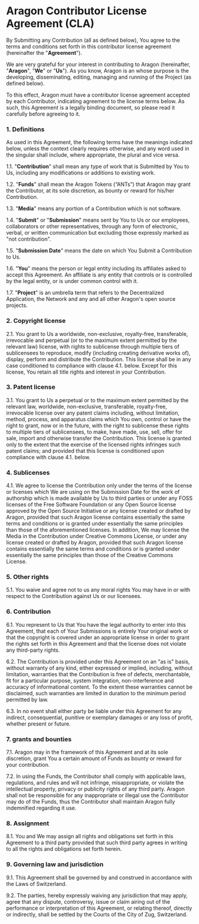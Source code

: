 # Aragon Contributor License Agreement (CLA)

By Submitting any Contribution (all as defined below), You agree to the terms and conditions set forth in this contributor license agreement (hereinafter the "**Agreement**").

We are very grateful for your interest in contributing to Aragon (hereinafter, "**Aragon**", "**We**" or "**Us**"). As you know, Aragon is an whose purpose is the developing, disseminating, editing, managing and running of the Project (as defined below).

To this effect, Aragon must have a contributor license agreement accepted by each Contributor, indicating agreement to the license terms below. As such, this Agreement is a legally binding document, so please read it carefully before agreeing to it.

### 1. Definitions

As used in this Agreement, the following terms have the meanings indicated below, unless the context clearly requires otherwise, and any word used in the singular shall include, where appropriate, the plural and vice versa.

1.1. "**Contribution**" shall mean any type of work that is Submitted by You to Us, including any modifications or additions to existing work.

1.2. "**Funds**" shall mean the Aragon Tokens (“ANTs”) that Aragon may grant the Contributor, at its sole discretion, as bounty or reward for his/her Contribution.

1.3. "**Media**" means any portion of a Contribution which is not software.

1.4. "**Submit**" or "**Submission**" means sent by You to Us or our employees, collaborators or other representatives, through any form of electronic, verbal, or written communication but excluding those expressly marked as "not contribution".

1.5. "**Submission Date**" means the date on which You Submit a Contribution to Us.

1.6. "**You**" means the person or legal entity including its affiliates asked to accept this Agreement. An affiliate is any entity that controls or is controlled by the legal entity, or is under common control with it.

1.7. "**Project**" is an umbrella term that refers to the Decentralized Application, the Network and any and all other Aragon's open source projects.

### 2. Copyright license

2.1. You grant to Us a worldwide, non-exclusive, royalty-free, transferable, irrevocable and perpetual (or to the maximum extent permitted by the relevant law) license, with rights to sublicense through multiple tiers of sublicensees to reproduce, modify (including creating derivative works of), display, perform and distribute the Contribution. This license shall be in any case conditioned to compliance with clause 4.1. below. Except for this license, You retain all title rights and interest in your Contribution.

### 3. Patent license

3.1. You grant to Us a perpetual or to the maximum extent permitted by the relevant law, worldwide, non-exclusive, transferable, royalty-free, irrevocable license over any patent claims including, without limitation, method, process, and apparatus claims which You own, control or have the right to grant, now or in the future, with the right to sublicense these rights to multiple tiers of sublicensees, to make, have made, use, sell, offer for sale, import and otherwise transfer the Contribution. This license is granted only to the extent that the exercise of the licensed rights infringes such patent claims; and provided that this license is conditioned upon compliance with clause 4.1. below.

### 4. Sublicenses

4.1. We agree to license the Contribution only under the terms of the license or licenses which We are using on the Submission Date for the work of authorship which is made available by Us to third parties or under any FOSS licenses of the Free Software Foundation or any Open Source license approved by the Open Source Initiative or any license created or drafted by Aragon, provided that such Aragon license contains essentially the same terms and conditions or is granted under essentially the same principles than those of the aforementioned licenses. In addition, We may license the Media in the Contribution under Creative Commons License, or under any license created or drafted by Aragon, provided that such Aragon license contains essentially the same terms and conditions or is granted under essentially the same principles than those of the Creative Commons License.

### 5. Other rights

5.1. You waive and agree not to us any moral rights You may have in or with respect to the Contribution against Us or our licensees.

### 6. Contribution

6.1. You represent to Us that You have the legal authority to enter into this Agreement, that each of Your Submissions is entirely Your original work or that the copyright is covered under an appropriate license in order to grant the rights set forth in this Agreement and that the license does not violate any third-party rights.

6.2. The Contribution is provided under this Agreement on an "as is" basis, without warranty of any kind, either expressed or implied, including, without limitation, warranties that the Contribution is free of defects, merchantable, fit for a particular purpose, system integration, non-interference and accuracy of informational content. To the extent these warranties cannot be disclaimed, such warranties are limited in duration to the minimum period permitted by law.

6.3. In no event shall either party be liable under this Agreement for any indirect, consequential, punitive or exemplary damages or any loss of profit, whether present or future.

### 7. grants and bounties

7.1. Aragon may in the framework of this Agreement and at its sole discretion, grant You a certain amount of Funds as bounty or reward for your contribution.

7.2. In using the Funds, the Contributor shall comply with applicable laws, regulations, and rules and will not infringe, misappropriate, or violate the intellectual property, privacy or publicity rights of any third party. Aragon shall not be responsible for any inappropriate or illegal use the Contributor may do of the Funds, thus the Contributor shall maintain Aragon fully indemnified regarding it use.

### 8. Assignment

8.1. You and We may assign all rights and obligations set forth in this Agreement to a third party provided that such third party agrees in writing to all the rights and obligations set forth herein.

### 9. Governing law and jurisdiction

9.1. This Agreement shall be governed by and construed in accordance with the Laws of Switzerland.

9.2. The parties, hereby expressly waiving any jurisdiction that may apply, agree that any dispute, controversy, issue or claim airing out of the performance or interpretation of this Agreement, or relating thereof, directly or indirectly, shall be settled by the Courts of the City of Zug, Switzerland.

